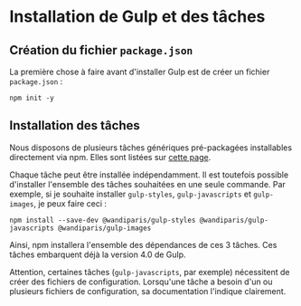 # Installation de Gulp et des tâches

## Création du fichier `package.json`

La première chose à faire avant d'installer Gulp est de créer un fichier
`package.json` :

```
npm init -y
```

## Installation des tâches

Nous disposons de plusieurs tâches génériques pré-packagées installables
directement via npm. Elles sont listées sur
[cette page](https://github.com/WandiParis?utf8=%E2%9C%93&q=gulp-&type=&language=).

Chaque tâche peut être installée indépendamment. Il est toutefois possible
d'installer l'ensemble des tâches souhaitées en une seule commande. Par exemple,
si je souhaite installer `gulp-styles`, `gulp-javascripts` et `gulp-images`, je
peux faire ceci :

```
npm install --save-dev @wandiparis/gulp-styles @wandiparis/gulp-javascripts @wandiparis/gulp-images
```

Ainsi, npm installera l'ensemble des dépendances de ces 3 tâches. Ces tâches
embarquent déjà la version 4.0 de Gulp.

Attention, certaines tâches (`gulp-javascripts`, par exemple) nécessitent de
créer des fichiers de configuration. Lorsqu'une tâche a besoin d'un ou plusieurs
fichiers de configuration, sa documentation l'indique clairement.
